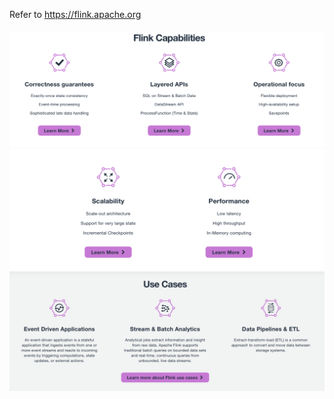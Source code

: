 
Refer to https://flink.apache.org

![img.png](flink-capability.png)
![img_1.png](flink-capability-2.png)
![img.png](flink-use-cases.png)

